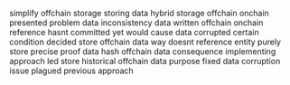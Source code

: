simplify offchain storage storing data hybrid storage offchain onchain presented problem data inconsistency data written offchain onchain reference hasnt committed yet would cause data corrupted certain condition decided store offchain data way doesnt reference entity purely store precise proof data hash offchain data consequence implementing approach led store historical offchain data purpose fixed data corruption issue plagued previous approach
